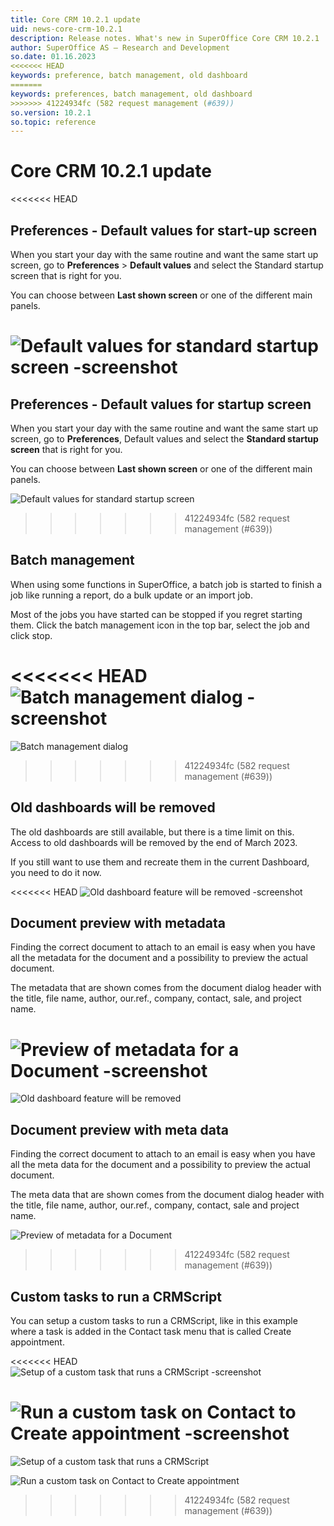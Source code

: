 ```yaml
---
title: Core CRM 10.2.1 update
uid: news-core-crm-10.2.1
description: Release notes. What's new in SuperOffice Core CRM 10.2.1
author: SuperOffice AS – Research and Development
so.date: 01.16.2023
<<<<<<< HEAD
keywords: preference, batch management, old dashboard
=======
keywords: preferences, batch management, old dashboard
>>>>>>> 41224934fc (582 request management (#639))
so.version: 10.2.1
so.topic: reference
---
```


# Core CRM 10.2.1 update

<<<<<<< HEAD
## Preferences - Default values for start-up screen

When you start your day with the same routine and want the same start up screen, go to **Preferences** > **Default values** and select the Standard startup screen that is right for you.

You can choose between **Last shown screen** or one of the different main panels.

![Default values for standard startup screen -screenshot][img1]
=======
## Preferences - Default values for startup screen

When you start your day with the same routine and want the same start up screen, go to **Preferences**, Default values and select the **Standard startup screen** that is right for you.

You can choose between **Last shown screen** or one of the different main panels.

![Default values for standard startup screen][img1]
>>>>>>> 41224934fc (582 request management (#639))

## Batch management

When using some functions in SuperOffice, a batch job is started to finish a job like running a report, do a bulk update or an import job.

Most of the jobs you have started can be stopped if you regret starting them. Click the batch management icon in the top bar, select the job and click stop.

<<<<<<< HEAD
![Batch management dialog -screenshot][img2]
=======
![Batch management dialog][img2]
>>>>>>> 41224934fc (582 request management (#639))

## Old dashboards will be removed

The old dashboards are still available, but there is a time limit on this. Access to old dashboards will be removed by the end of March 2023.

If you still want to use them and recreate them in the current Dashboard, you need to do it now.

<<<<<<< HEAD
![Old dashboard feature will be removed -screenshot][img3]

## Document preview with metadata

Finding the correct document to attach to an email is easy when you have all the metadata for the document and a possibility to preview the actual document.

The metadata that are shown comes from the document dialog header with the title, file name, author, our.ref., company, contact, sale, and project name.

![Preview of metadata for a Document -screenshot][img4]
=======
![Old dashboard feature will be removed][img3]

## Document preview with meta data

Finding the correct document to attach to an email is easy when you have all the meta data for the document and a possibility to preview the actual document.

The meta data that are shown comes from the document dialog header with the title, file name, author, our.ref., company, contact, sale and project name.

![Preview of metadata for a Document][img4]
>>>>>>> 41224934fc (582 request management (#639))

## Custom tasks to run a CRMScript

You can setup a custom tasks to run a CRMScript, like in this example where a task is added in the Contact task menu that is called Create appointment.

<<<<<<< HEAD
![Setup of a custom task that runs a CRMScript -screenshot][img5]

![Run a custom task on Contact to Create appointment -screenshot][img6]
=======
![Setup of a custom task that runs a CRMScript][img5]

![Run a custom task on Contact to Create appointment][img6]
>>>>>>> 41224934fc (582 request management (#639))

<!-- Referenced links-->

<!-- Referenced images -->
[img1]: media/preferances-default-values-standard-startup.png
[img2]: media/core-batch-menu.png
[img3]: media/dashboard-old-remove-message.png
[img4]: media/document-preview-metadata.png
[img5]: ../admin/media/admin-lists-task-menu-dialog.png
[img6]: media/custom-task-contact-create-appointment.png

